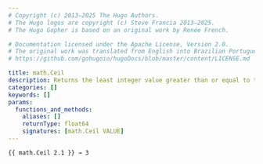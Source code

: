 ```yaml
---
# Copyright (c) 2013–2025 The Hugo Authors.
# The Hugo logos are copyright (c) Steve Francia 2013–2025.
# The Hugo Gopher is based on an original work by Renée French.

# Documentation licensed under the Apache License, Version 2.0.
# The original work was translated from English into Brazilian Portuguese.
# https://github.com/gohugoio/hugoDocs/blob/master/content/LICENSE.md

title: math.Ceil
description: Returns the least integer value greater than or equal to the given number.
categories: []
keywords: []
params:
  functions_and_methods:
    aliases: []
    returnType: float64
    signatures: [math.Ceil VALUE]
---
```


```go-html-template
{{ math.Ceil 2.1 }} → 3
```
